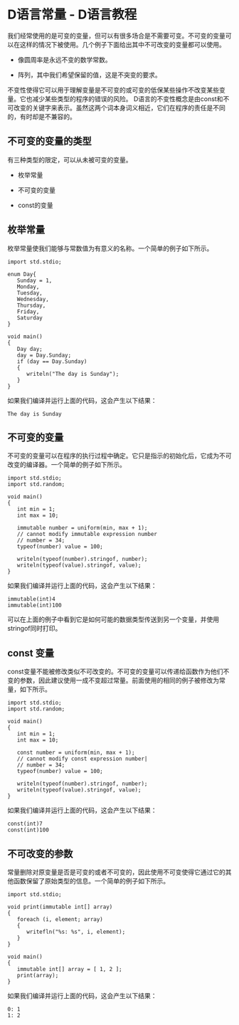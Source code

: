 # D语言常量 - D语言教程

我们经常使用的是可变的变量，但可以有很多场合是不需要可变。不可变的变量可以在这样的情况下被使用。几个例子下面给出其中不可改变的变量都可以使用。

*   像圆周率是永远不变的数学常数。

*   阵列，其中我们希望保留的值，这是不突变的要求。

不变性使得它可以用于理解变量是不可变的或可变的低保某些操作不改变某些变量。它也减少某些类型的程序的错误的风险。 D语言的不变性概念是由const和不可改变的关键字来表示。虽然这两个词本身词义相近，它们在程序的责任是不同的，有时却是不兼容的。

## 不可变的变量的类型

有三种类型的限定，可以从未被可变的变量。

*   枚举常量

*   不可变的变量

*   const的变量

## 枚举常量

枚举常量使我们能够与常数值为有意义的名称。一个简单的例子如下所示。

```
import std.stdio;

enum Day{
   Sunday = 1,
   Monday,
   Tuesday,
   Wednesday,
   Thursday,
   Friday,
   Saturday
}

void main()
{
   Day day;
   day = Day.Sunday;
   if (day == Day.Sunday)
   {
      writeln("The day is Sunday");
   }
}
```

如果我们编译并运行上面的代码，这会产生以下结果：

```
The day is Sunday
```

## 不可变的变量

不可变的变量可以在程序的执行过程中确定。它只是指示的初始化后，它成为不可改变的编译器。一个简单的例子如下所示。

```
import std.stdio;
import std.random;

void main()
{
   int min = 1;
   int max = 10;

   immutable number = uniform(min, max + 1);
   // cannot modify immutable expression number
   // number = 34;
   typeof(number) value = 100;

   writeln(typeof(number).stringof, number);
   writeln(typeof(value).stringof, value);
}

```

如果我们编译并运行上面的代码，这会产生以下结果：

```
immutable(int)4
immutable(int)100
```

可以在上面的例子中看到它是如何可能的数据类型传送到另一个变量，并使用stringof同时打印。

## const 变量

const变量不能被修改类似不可改变的。不可变的变量可以传递给函数作为他们不变的参数，因此建议使用一成不变超过常量。前面使用的相同的例子被修改为常量，如下所示。

```
import std.stdio;
import std.random;

void main()
{
   int min = 1;
   int max = 10;

   const number = uniform(min, max + 1);
   // cannot modify const expression number|
   // number = 34;
   typeof(number) value = 100;

   writeln(typeof(number).stringof, number);
   writeln(typeof(value).stringof, value);
}
```

如果我们编译并运行上面的代码，这会产生以下结果：

```
const(int)7
const(int)100
```

## 不可改变的参数

常量删除对原变量是否是可变的或者不可变的，因此使用不可变使得它通过它的其他函数保留了原始类型的信息。一个简单的例子如下所示。

```
import std.stdio;

void print(immutable int[] array)
{
   foreach (i, element; array)
   {
      writefln("%s: %s", i, element);
   }
}

void main()
{
   immutable int[] array = [ 1, 2 ];
   print(array);
}
```

如果我们编译并运行上面的代码，这会产生以下结果：

```
0: 1
1: 2
```

 
